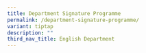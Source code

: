 ```yaml
---
title: Department Signature Programme
permalink: /department-signature-programme/
variant: tiptap
description: ""
third_nav_title: English Department
---
```

